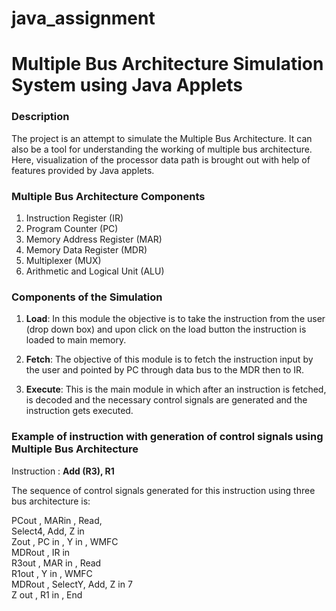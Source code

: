 # java_assignment
<h1> Multiple Bus Architecture Simulation System using Java Applets </h1>

<h3> Description </h3>

The project is an attempt to simulate the Multiple Bus Architecture. It can also be a tool for understanding the working of multiple bus architecture. Here, visualization of the processor data path is brought out with help of features provided by Java applets.

<h3> Multiple Bus Architecture Components </h3>

1. Instruction Register (IR) 
2. Program Counter (PC) 
3. Memory Address Register (MAR) 
4. Memory Data Register (MDR) 
5. Multiplexer (MUX) 
6. Arithmetic and Logical Unit (ALU) 

<h3> Components of the Simulation </h3>

1.	**Load**: In this module the objective is to take the instruction from the  user (drop down box) and upon click on the load button the instruction is loaded to main memory.

2.	**Fetch**: The objective of this module is to fetch the instruction input by the user and pointed by PC through data bus to the MDR then to IR.

 3.	**Execute**: This is the main module in which after an instruction is fetched, is decoded and the necessary control signals are generated and the instruction gets executed.
 
 <h3> Example of instruction with generation of control signals using Multiple Bus Architecture </h3>
 
 Instruction : **Add (R3), R1**
 
The sequence of control signals generated for this instruction using three bus architecture is: 

PCout , MARin , Read,</br>
Select4, Add, Z in</br>
Zout , PC in , Y in , WMFC</br>
MDRout , IR in</br>
R3out , MAR in , Read</br>
R1out , Y in , WMFC</br>
MDRout , SelectY, Add, Z in 7</br>
Z out , R1 in , End</br>



 
 

